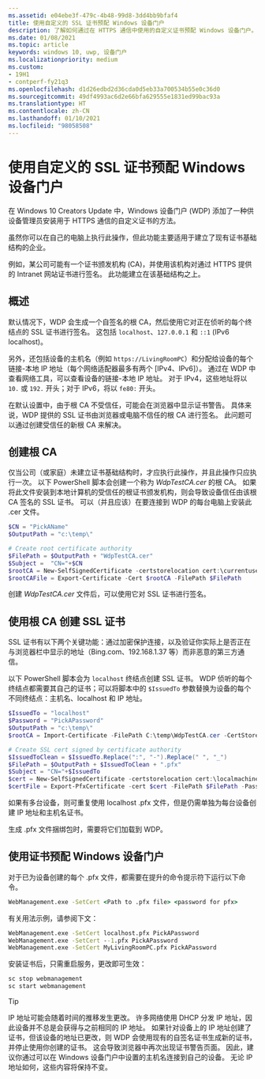 ```yaml
---
ms.assetid: e04ebe3f-479c-4b48-99d8-3dd4bb9bfaf4
title: 使用自定义的 SSL 证书预配 Windows 设备门户
description: 了解如何通过在 HTTPS 通信中使用的自定义证书预配 Windows 设备门户。
ms.date: 01/08/2021
ms.topic: article
keywords: windows 10, uwp, 设备门户
ms.localizationpriority: medium
ms.custom:
- 19H1
- contperf-fy21q3
ms.openlocfilehash: d1d26edbd2d36cda0d5eb33a700534b55e0c36d0
ms.sourcegitcommit: 49df4993ac6d2e66bfa629555e1831ed99bac93a
ms.translationtype: HT
ms.contentlocale: zh-CN
ms.lasthandoff: 01/10/2021
ms.locfileid: "98058508"
---
```

# <a name="provision-windows-device-portal-with-a-custom-ssl-certificate"></a>使用自定义的 SSL 证书预配 Windows 设备门户

在 Windows 10 Creators Update 中，Windows 设备门户 (WDP) 添加了一种供设备管理员安装用于 HTTPS 通信的自定义证书的方法。

虽然你可以在自己的电脑上执行此操作，但此功能主要适用于建立了现有证书基础结构的企业。  

例如，某公司可能有一个证书颁发机构 (CA)，并使用该机构对通过 HTTPS 提供的 Intranet 网站证书进行签名。 此功能建立在该基础结构之上。

## <a name="overview"></a>概述

默认情况下，WDP 会生成一个自签名的根 CA，然后使用它对正在侦听的每个终结点的 SSL 证书进行签名。 这包括 `localhost`、`127.0.0.1` 和 `::1` (IPv6 localhost)。

另外，还包括设备的主机名（例如 `https://LivingRoomPC`）和分配给设备的每个链接-本地 IP 地址（每个网络适配器最多有两个 [IPv4、IPv6]）。
通过在 WDP 中查看网络工具，可以查看设备的链接-本地 IP 地址。 对于 IPv4，这些地址将以 `10.` 或 `192.` 开头；对于 IPv6，将以 `fe80:` 开头。

在默认设置中，由于根 CA 不受信任，可能会在浏览器中显示证书警告。 具体来说，WDP 提供的 SSL 证书由浏览器或电脑不信任的根 CA 进行签名。 此问题可以通过创建受信任的新根 CA 来解决。

## <a name="create-a-root-ca"></a>创建根 CA

仅当公司（或家庭）未建立证书基础结构时，才应执行此操作，并且此操作只应执行一次。 以下 PowerShell 脚本会创建一个称为 _WdpTestCA.cer_ 的根 CA。 如果将此文件安装到本地计算机的受信任的根证书颁发机构，则会导致设备信任由该根 CA 签名的 SSL 证书。 可以（并且应该）在要连接到 WDP 的每台电脑上安装此 .cer 文件。  

```PowerShell
$CN = "PickAName"
$OutputPath = "c:\temp\"

# Create root certificate authority
$FilePath = $OutputPath + "WdpTestCA.cer"
$Subject =  "CN="+$CN
$rootCA = New-SelfSignedCertificate -certstorelocation cert:\currentuser\my -Subject $Subject -HashAlgorithm "SHA512" -KeyUsage CertSign,CRLSign
$rootCAFile = Export-Certificate -Cert $rootCA -FilePath $FilePath
```

创建 _WdpTestCA.cer_ 文件后，可以使用它对 SSL 证书进行签名。

## <a name="create-an-ssl-certificate-with-the-root-ca"></a>使用根 CA 创建 SSL 证书

SSL 证书有以下两个关键功能：通过加密保护连接，以及验证你实际上是否正在与浏览器栏中显示的地址（Bing.com、192.168.1.37 等）而非恶意的第三方通信。

以下 PowerShell 脚本会为 `localhost` 终结点创建 SSL 证书。 WDP 侦听的每个终结点都需要其自己的证书；可以将脚本中的 `$IssuedTo` 参数替换为设备的每个不同终结点：主机名、localhost 和 IP 地址。

```PowerShell
$IssuedTo = "localhost"
$Password = "PickAPassword"
$OutputPath = "c:\temp\"
$rootCA = Import-Certificate -FilePath C:\temp\WdpTestCA.cer -CertStoreLocation Cert:\CurrentUser\My\

# Create SSL cert signed by certificate authority
$IssuedToClean = $IssuedTo.Replace(":", "-").Replace(" ", "_")
$FilePath = $OutputPath + $IssuedToClean + ".pfx"
$Subject = "CN="+$IssuedTo
$cert = New-SelfSignedCertificate -certstorelocation cert:\localmachine\my -Subject $Subject -DnsName $IssuedTo -Signer $rootCA -HashAlgorithm "SHA512"
$certFile = Export-PfxCertificate -cert $cert -FilePath $FilePath -Password (ConvertTo-SecureString -String $Password -Force -AsPlainText)
```

如果有多台设备，则可重复使用 localhost .pfx 文件，但是仍需单独为每台设备创建 IP 地址和主机名证书。

生成 .pfx 文件捆绑包时，需要将它们加载到 WDP。

## <a name="provision-windows-device-portal-with-the-certifications"></a>使用证书预配 Windows 设备门户

对于已为设备创建的每个 .pfx 文件，都需要在提升的命令提示符下运行以下命令。

```cmd
WebManagement.exe -SetCert <Path to .pfx file> <password for pfx>
```

有关用法示例，请参阅下文：

```cmd
WebManagement.exe -SetCert localhost.pfx PickAPassword
WebManagement.exe -SetCert --1.pfx PickAPassword
WebManagement.exe -SetCert MyLivingRoomPC.pfx PickAPassword
```

安装证书后，只需重启服务，更改即可生效：

```cmd
sc stop webmanagement
sc start webmanagement
```

> [!TIP]
> IP 地址可能会随着时间的推移发生更改。
许多网络使用 DHCP 分发 IP 地址，因此设备并不总是会获得与之前相同的 IP 地址。 如果针对设备上的 IP 地址创建了证书，但该设备的地址已更改，则 WDP 会使用现有的自签名证书生成新的证书，并停止使用你创建的证书。 这会导致浏览器中再次出现证书警告页面。 因此，建议你通过可以在 Windows 设备门户中设置的主机名连接到自己的设备。 无论 IP 地址如何，这些内容将保持不变。
